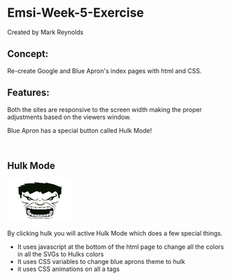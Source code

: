 # Emsi-Week-5-Exercise

Created by Mark Reynolds

## Concept:
Re-create Google and Blue Apron's index pages with html and CSS. 

## Features:
Both the sites are responsive to the screen width making the proper adjustments based on the viewers window.

Blue Apron has a special button called Hulk Mode!

<br />

## Hulk Mode
<img src="blue apron\content\imgs\go-green.png" width="150" height="100" />


By clicking hulk you will active Hulk Mode which does a few special things.
* It uses javascript at the bottom of the html page to change all the colors in all the SVGs to Hulks colors
* It uses CSS variables to change blue aprons theme to hulk
* it uses CSS animations on all a tags

